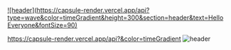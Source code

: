 [![header](https://capsule-render.vercel.app/api?type=wave&color=timeGradient&height=300&section=header&text=Hello Everyone&fontSize=90)
](url)

https://capsule-render.vercel.app/api?&color=timeGradient
![header](https://capsule-render.vercel.app/api?type=slice&color=timeGradient)
